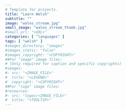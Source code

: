 ```yaml
---
# Template for projects.
title: "Learn Welsh"
subtitle: ""
image: "wales_stream.jpg"
small_image: "wales_stream_thumb.jpg"
#small_url: "<URL>"
categories: [ "languages" ]
tags: [ "welsh" ]
#images_directory; "images"
#images_static: "false"
#images_copyright: "<COPYRIGHT>"
##For "image" image files:
# (Only required for caption and specific copyrights)
#images:
#- src: "<IMAGE_FILE>"
#  title: "<LEGEND>"
#  copyright: "<COPYRIGHT>"
##For "logo" image files:
#resources:
#- src: "logos/<IMAGE_FILE>"
#  title: "<TOOLTIP>"
---
```


